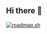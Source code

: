 ## Hi there 👋

[![roadmap.sh](https://roadmap.sh/card/tall/6740a1ee5434bf319a423a26?variant=dark)](https://roadmap.sh)

<!--
**e-pallad/e-pallad** is a ✨ _special_ ✨ repository because its `README.md` (this file) appears on your GitHub profile.

Here are some ideas to get you started:

- 🔭 I’m currently working on ...
- 🌱 I’m currently learning ...
- 👯 I’m looking to collaborate on ...
- 🤔 I’m looking for help with ...
- 💬 Ask me about ...
- 📫 How to reach me: ...
- 😄 Pronouns: ...
- ⚡ Fun fact: ...
-->
